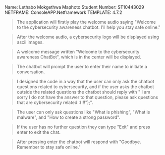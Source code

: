 Name: Lethabo Mokgethwa Maphoto
Student Number: ST10443029
NETFRAME: ConsoleAPP.Netframework
TEMPLATE: 4.7.2

>The application will firstly play the welcome audio saying "Welcome to the cybersecurity awareness chatbot. I'll help you stay safe online."

> After the welcome audio, a cybersecurity logo will be displayed using ascii images.

> A welcome message written "Welcome to the cybersecurity awareness ChatBot", which is in the center will be displayed.

> The chatbot will prompt the user to enter their name to initiate a conversation.

> I designed the code in a way that the user can only ask the chatbot questions related to cybersecurity, and if the user asks the chatbot outside the related questions the chatbot should reply with " I am sorry I do not have the answer to that question, please ask questions that are cybersecurity related :(!!!");".

> The user can only ask questions like "What is phishing", "What is malware", and "How to create a strong password".

> If the user has no further question they can type "Exit" and press enter to exit the chat.

> After pressing enter the chatbot will respond with "Goodbye. Remember to stay safe online." 
